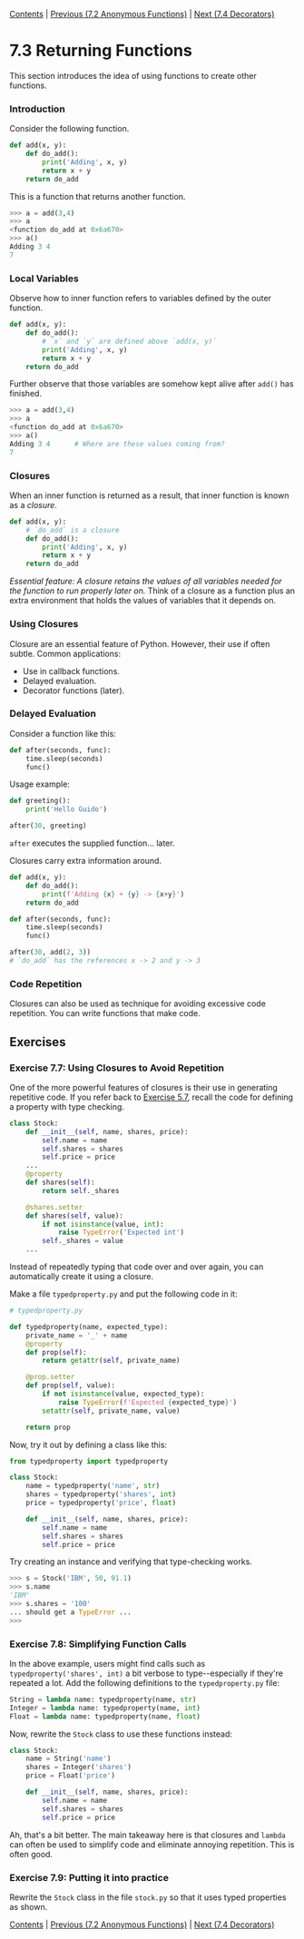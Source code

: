 [Contents](../Contents.md) \| [Previous (7.2 Anonymous Functions)](02_Anonymous_function) \| [Next (7.4 Decorators)](04_Function_decorators)

# 7.3 Returning Functions

This section introduces the idea of using functions to create other functions.

### Introduction

Consider the following function.

```python
def add(x, y):
    def do_add():
        print('Adding', x, y)
        return x + y
    return do_add
```

This is a function that returns another function.

```python
>>> a = add(3,4)
>>> a
<function do_add at 0x6a670>
>>> a()
Adding 3 4
7
```

### Local Variables

Observe how to inner function refers to variables defined by the outer
function.

```python
def add(x, y):
    def do_add():
        # `x` and `y` are defined above `add(x, y)`
        print('Adding', x, y)
        return x + y
    return do_add
```

Further observe that those variables are somehow kept alive after
`add()` has finished.

```python
>>> a = add(3,4)
>>> a
<function do_add at 0x6a670>
>>> a()
Adding 3 4      # Where are these values coming from?
7
```

### Closures

When an inner function is returned as a result, that inner function is known as a *closure*.

```python
def add(x, y):
    # `do_add` is a closure
    def do_add():
        print('Adding', x, y)
        return x + y
    return do_add
```

*Essential feature: A closure retains the values of all variables
 needed for the function to run properly later on.*   Think of a
closure as a function plus an extra environment that holds the values
of variables that it depends on.

### Using Closures

Closure are an essential feature of Python. However, their use if often subtle.
Common applications:

* Use in callback functions.
* Delayed evaluation.
* Decorator functions (later).

### Delayed Evaluation

Consider a function like this:

```python
def after(seconds, func):
    time.sleep(seconds)
    func()
```

Usage example:

```python
def greeting():
    print('Hello Guido')

after(30, greeting)
```

`after` executes the supplied function... later.

Closures carry extra information around.

```python
def add(x, y):
    def do_add():
        print(f'Adding {x} + {y} -> {x+y}')
    return do_add

def after(seconds, func):
    time.sleep(seconds)
    func()

after(30, add(2, 3))
# `do_add` has the references x -> 2 and y -> 3
```

### Code Repetition

Closures can also be used as technique for avoiding excessive code repetition.
You can write functions that make code.

## Exercises

### Exercise 7.7: Using Closures to Avoid Repetition

One of the more powerful features of closures is their use in
generating repetitive code.  If you refer back to [Exercise
5.7](../05_Object_model/02_Classes_encapsulation), recall the code for
defining a property with type checking.

```python
class Stock:
    def __init__(self, name, shares, price):
        self.name = name
        self.shares = shares
        self.price = price
    ...
    @property
    def shares(self):
        return self._shares

    @shares.setter
    def shares(self, value):
        if not isinstance(value, int):
            raise TypeError('Expected int')
        self._shares = value
    ...
```

Instead of repeatedly typing that code over and over again, you can
automatically create it using a closure.

Make a file `typedproperty.py` and put the following code in
it:

```python
# typedproperty.py

def typedproperty(name, expected_type):
    private_name = '_' + name
    @property
    def prop(self):
        return getattr(self, private_name)

    @prop.setter
    def prop(self, value):
        if not isinstance(value, expected_type):
            raise TypeError(f'Expected {expected_type}')
        setattr(self, private_name, value)

    return prop
```

Now, try it out by defining a class like this:

```python
from typedproperty import typedproperty

class Stock:
    name = typedproperty('name', str)
    shares = typedproperty('shares', int)
    price = typedproperty('price', float)

    def __init__(self, name, shares, price):
        self.name = name
        self.shares = shares
        self.price = price
```

Try creating an instance and verifying that type-checking works.

```python
>>> s = Stock('IBM', 50, 91.1)
>>> s.name
'IBM'
>>> s.shares = '100'
... should get a TypeError ...
>>>
```

### Exercise 7.8: Simplifying Function Calls

In the above example, users might find calls such as
`typedproperty('shares', int)` a bit verbose to type--especially if
they're repeated a lot.  Add the following definitions to the
`typedproperty.py` file:

```python
String = lambda name: typedproperty(name, str)
Integer = lambda name: typedproperty(name, int)
Float = lambda name: typedproperty(name, float)
```

Now, rewrite the `Stock` class to use these functions instead:

```python
class Stock:
    name = String('name')
    shares = Integer('shares')
    price = Float('price')

    def __init__(self, name, shares, price):
        self.name = name
        self.shares = shares
        self.price = price
```

Ah, that's a bit better.   The main takeaway here is that closures and `lambda`
can often be used to simplify code and eliminate annoying repetition.  This
is often good.

### Exercise 7.9: Putting it into practice

Rewrite the `Stock` class in the file `stock.py` so that it uses typed properties
as shown.

[Contents](../Contents.md) \| [Previous (7.2 Anonymous Functions)](02_Anonymous_function) \| [Next (7.4 Decorators)](04_Function_decorators)
